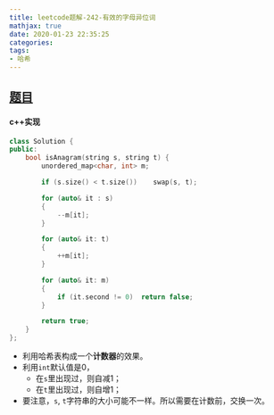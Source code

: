 ```yaml
---
title: leetcode题解-242-有效的字母异位词
mathjax: true
date: 2020-01-23 22:35:25
categories:
tags:
- 哈希
---
```


## [题目](https://leetcode-cn.com/problems/valid-anagram/)

#### c++实现

```C++
class Solution {
public:
    bool isAnagram(string s, string t) {
        unordered_map<char, int> m;

        if (s.size() < t.size())    swap(s, t);

        for (auto& it : s)
        {
            --m[it];
        }

        for (auto& it: t)
        {
            ++m[it];
        }

        for (auto& it: m)
        {
            if (it.second != 0)  return false;
        }

        return true;
    }
};
```

- 利用哈希表构成一个**计数器**的效果。
- 利用`int`默认值是0，
  - 在`s`里出现过，则自减1；
  - 在`t`里出现过，则自增1；
- 要注意，`s`, `t`字符串的大小可能不一样。所以需要在计数前，交换一次。

